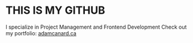 # THIS IS MY GITHUB
I specialize in Project Management and Frontend Development
Check out my portfolio: [adamcanard.ca](adamcanard.ca)
